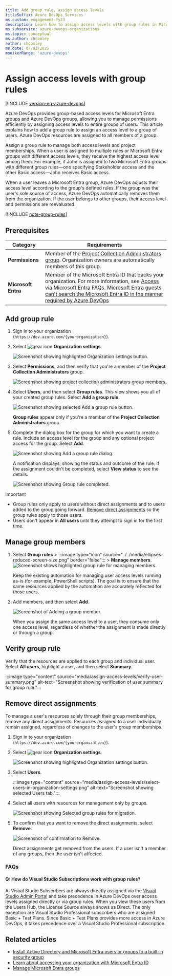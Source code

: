 ```yaml
---
title: Add group rule, assign access levels
titleSuffix: Azure DevOps Services
ms.custom: engagement-fy23
description: Learn how to assign access levels with group rules in Microsoft Entra ID and Azure DevOps.
ms.subservice: azure-devops-organizations
ms.topic: conceptual
ms.author: chcomley
author: chcomley
ms.date: 07/02/2025
monikerRange: 'azure-devops'
---
```


# Assign access levels with group rules

[!INCLUDE [version-eq-azure-devops](../../includes/version-eq-azure-devops.md)]

Azure DevOps provides group-based access levels for Microsoft Entra groups and Azure DevOps groups, allowing you to manage permissions efficiently by assigning access levels to entire groups of users. This article explains how to add a group rule to assign an access level to a group of users. Azure DevOps resources are assigned to all members of a group.

Assign a group rule to manage both access levels and project memberships. When a user is assigned to multiple rules or Microsoft Entra groups with different access levels, they receive the highest access level among them. For example, if John is assigned to two Microsoft Entra groups with different group rules—one specifying Stakeholder access and the other Basic access—John receives Basic access.

When a user leaves a Microsoft Entra group, Azure DevOps adjusts their access level according to the group's defined rules. If the group was the user's sole source of access, Azure DevOps automatically removes them from the organization. If the user belongs to other groups, their access level and permissions are reevaluated.

[!INCLUDE [note-group-rules](../security/includes/note-group-rules.md)]

## Prerequisites

| Category | Requirements |
|--------------|-------------|
|**Permissions**| Member of the [Project Collection Administrators group](../security/look-up-project-collection-administrators.md). Organization owners are automatically members of this group.|
|**Microsoft Entra** |Member of the Microsoft Entra ID that backs your organization. For more information, see [Access via Microsoft Entra FAQs. Microsoft Entra guests can't search the Microsoft Entra ID in the manner required by Azure DevOps](../accounts/faq-azure-access.yml#no-identities)  |

## Add group rule

1. Sign in to your organization (```https://dev.azure.com/{yourorganization}```).

2. Select ![gear icon](../../media/icons/gear-icon.png) **Organization settings**.

   ![Screenshot showing highlighted Organization settings button.](../../media/settings/open-admin-settings-vert.png)

3. Select **Permissions**, and then verify that you're a member of the **Project Collection Administrators** group.

   ![Screenshot showing project collection administrators group members.](media/assign-access-levels/project-collection-administrators-group-members-new.png)

4. Select **Users**, and then select **Group rules**. This view shows you all of your created group rules. Select **Add a group rule**.

   ![Screenshot showing selected Add a group rule button.](media/manage-group-licensing/add-group-rule.png)

	**Group rules** appear only if you're a member of the **Project Collection Administrators** group.  

5. Complete the dialog box for the group for which you want to create a rule. Include an access level for the group and any optional project access for the group. Select **Add**.

   ![Screenshot showing Add a group rule dialog.](media/assign-access-levels/add-group-rule-dialog-new.png)

   A notification displays, showing the status and outcome of the rule. If the assignment couldn't be completed, select **View status** to see the details.

   ![Screenshot showing Group rule completed.](media/assign-access-levels/group-rule-completed-successfully.png)

> [!IMPORTANT]
> - Group rules only apply to users without direct assignments and to users added to the group going forward. [Remove direct assignments](#remove-direct-assignments) so the group rules apply to those users.
> - Users don't appear in **All users** until they attempt to sign in for the first time.

## Manage group members

1. Select **Group rules** > :::image type="icon" source="../../media/ellipses-reduced-screen-size.png" border="false"::: > **Manage members**.
   ![Screenshot shows highlighted group rule for managing members.](media/migrate-to-group-based-resource-management/highlight-rule-choose-manage-members.png)

   Keep the existing automation for managing user access levels running as-is (for example, PowerShell scripts). The goal is to ensure that the same resources applied by the automation are accurately reflected for those users.

2. Add members, and then select **Add**.

   ![Screenshot of Adding a group member.](media/migrate-to-group-based-resource-management/add-group-members.png)

   When you assign the same access level to a user, they consume only one access level, regardless of whether the assignment is made directly or through a group.

## Verify group rule

Verify that the resources are applied to each group and individual user. Select **All users**, highlight a user, and then select **Summary**.

:::image type="content" source="media/assign-access-levels/verify-user-summary.png" alt-text="Screenshot showing verification of user summary for group rule.":::

## Remove direct assignments

To manage a user's resources solely through their group memberships, remove any direct assignments. Resources assigned to a user individually remain assigned, regardless of changes to the user's group memberships.

1. Sign in to your organization (```https://dev.azure.com/{yourorganization}```).

2. Select ![gear icon](../../media/icons/gear-icon.png) **Organization settings**.

   ![Screenshot showing highlighted Organization settings button.](../../media/settings/open-admin-settings-vert.png)

3. Select **Users**.

   :::image type="content" source="media/assign-access-levels/select-users-in-organization-settings.png" alt-text="Screenshot showing selected Users tab.":::

4. Select all users with resources for management only by groups.

   ![Screenshot showing Selected group rules for migration.](media/remove-direct-assignments/choose-remove-direct-assignments-preview.png)

5. To confirm that you want to remove the direct assignments, select **Remove**.

   ![Screenshot of confirmation to Remove.](media/remove-direct-assignments/confirm-removal-of-direct-assignments.png)

   Direct assignments get removed from the users. If a user isn't a member of any groups, then the user isn't affected.

### FAQs

<a id="more-information"></a>

#### Q: How do Visual Studio Subscriptions work with group rules?

A: Visual Studio Subscribers are always directly assigned via the [Visual Studio Admin Portal](https://manage.visualstudio.com/) and take precedence in Azure DevOps over access levels assigned directly or via group rules. When you view these users from the Users Hub, the License Source always shows as Direct. The only exception are Visual Studio Professional subscribers who are assigned Basic + Test Plans. Since Basic + Test Plans provides more access in Azure DevOps, it takes precedence over a Visual Studio Professional subscription.

## Related articles

* [Install Active Directory and Microsoft Entra users or groups to a built-in security group](../security/add-ad-aad-built-in-security-groups.md)
* [Learn about accessing your organization with Microsoft Entra ID](access-with-azure-ad.md)
* [Manage Microsoft Entra groups](manage-azure-active-directory-groups.md)
